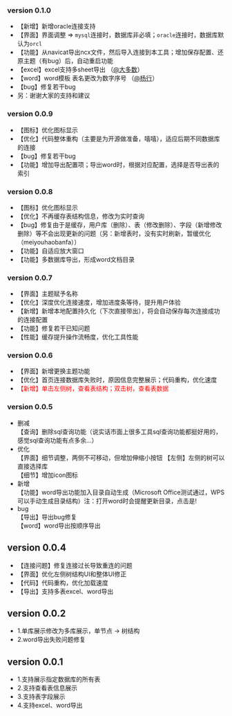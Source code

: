 
### version 0.1.0
* 【新增】新增oracle连接支持
* 【界面】界面调整 => `mysql`连接时，数据库非必填；`oracle`连接时，数据库默认为`orcl`
* 【功能】从navicat导出ncx文件，然后导入连接到本工具；增加保存配置、还原主题（有bug）后，自动重启功能
* 【excel】excel支持多sheet导出 （[@大多数](https://gitee.com/whj_sunlight)）
* 【word】word模板 表名更改为数字序号 （[@杨行](https://gitee.com/creyanghang)）
* 【bug】修复若干bug
* 另：谢谢大家的支持和建议

### version 0.0.9
* 【图标】优化图标显示
* 【优化】代码整体重构（主要是为开源做准备，嘻嘻），适应后期不同数据库的连接
* 【bug】修复若干bug
* 【功能】增加导出配置项；导出word时，根据对应配置，选择是否导出表的索引

### version 0.0.8
* 【图标】优化图标显示
* 【优化】不再缓存表结构信息，修改为实时查询
* 【bug】修复由于是缓存，用户库（删除）、表（修改删除）、字段（新增修改删除）等不会出现更新的问题（另：新增表时，没有实时刷新，暂缓优化（meiyouhaobanfa））
* 【功能】自适应放大窗口
* 【功能】多数据库导出，形成word文档目录

### version 0.0.7
* 【界面】主题赋予名称
* 【优化】深度优化连接速度，增加进度条等待，提升用户体验
* 【新增】新增本地配置持久化（下次直接带出），将会自动保存每次连接成功的连接配置
* 【功能】修复若干已知问题
* 【性能】缓存提升操作流畅度，优化工具性能

### version 0.0.6
* 【界面】新增更换主题功能
* 【优化】首页连接数据库失败时，原因信息完整展示；代码重构，优化速度
*  <font color=red>【新增】单击左侧树，查看表结构；双击树，查看表数据</font>

### version 0.0.5
* 删减  
  【查询】删除sql查询功能（说实话市面上很多工具sql查询功能都挺好用的，感觉sql查询功能有点多余...）
* 优化  
  【界面】细节调整，两侧不可移动，但增加伸缩小按钮
  【左侧】左侧的树可以直接选择库  
  【细节】增加icon图标
* 新增  
  【功能】word导出功能加入目录自动生成（Microsoft Office测试通过，WPS可以手动生成目录结构）注：打开word时会提醒更新目录，点击是!
* bug  
  【导出】导出bug修复  
  【word】word导出按顺序导出

## version 0.0.4
* 【连接问题】修复连接过长导致重连的问题
* 【界面】优化左侧树结构UI和整体UI修正
* 【代码】代码重构，优化加载速度
* 【导出】支持多表excel、word导出

## version 0.0.2
* 1.单库展示修改为多库展示，单节点 -> 树结构
* 2.word导出失败问题修复

## version 0.0.1
* 1.支持展示指定数据库的所有表
* 2.支持查看表信息展示
* 3.支持表字段展示
* 4.支持excel、word导出